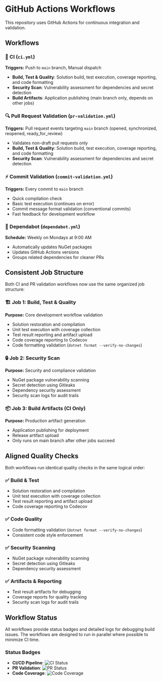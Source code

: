 # GitHub Actions Workflows

This repository uses GitHub Actions for continuous integration and validation.

## Workflows

### 🔄 CI (`ci.yml`)
**Triggers:** Push to `main` branch, Manual dispatch
- **Build, Test & Quality**: Solution build, test execution, coverage reporting, and code formatting
- **Security Scan**: Vulnerability assessment for dependencies and secret detection
- **Build Artifacts**: Application publishing (main branch only, depends on other jobs)

### 🔍 Pull Request Validation (`pr-validation.yml`)
**Triggers:** Pull request events targeting `main` branch (opened, synchronized, reopened, ready_for_review)
- Validates non-draft pull requests only
- **Build, Test & Quality**: Solution build, test execution, coverage reporting, and code formatting
- **Security Scan**: Vulnerability assessment for dependencies and secret detection

### ⚡ Commit Validation (`commit-validation.yml`)
**Triggers:** Every commit to `main` branch
- Quick compilation check
- Basic test execution (continues on error)
- Commit message format validation (conventional commits)
- Fast feedback for development workflow

### 🤖 Dependabot (`dependabot.yml`)
**Schedule:** Weekly on Mondays at 9:00 AM
- Automatically updates NuGet packages
- Updates GitHub Actions versions
- Groups related dependencies for cleaner PRs

## Consistent Job Structure

Both CI and PR validation workflows now use the same organized job structure:

### 🏗️ Job 1: Build, Test & Quality
**Purpose:** Core development workflow validation
- Solution restoration and compilation
- Unit test execution with coverage collection
- Test result reporting and artifact upload
- Code coverage reporting to Codecov
- Code formatting validation (`dotnet format --verify-no-changes`)

### 🔒 Job 2: Security Scan
**Purpose:** Security and compliance validation
- NuGet package vulnerability scanning
- Secret detection using Gitleaks
- Dependency security assessment
- Security scan logs for audit trails

### 📦 Job 3: Build Artifacts (CI Only)
**Purpose:** Production artifact generation
- Application publishing for deployment
- Release artifact upload
- Only runs on main branch after other jobs succeed

## Aligned Quality Checks

Both workflows run identical quality checks in the same logical order:

### ✅ Build & Test
- Solution restoration and compilation
- Unit test execution with coverage collection
- Test result reporting and artifact upload
- Code coverage reporting to Codecov

### ✅ Code Quality
- Code formatting validation (`dotnet format --verify-no-changes`)
- Consistent code style enforcement

### ✅ Security Scanning
- NuGet package vulnerability scanning
- Secret detection using Gitleaks
- Dependency security assessment

### ✅ Artifacts & Reporting
- Test result artifacts for debugging
- Coverage reports for quality tracking
- Security scan logs for audit trails

## Workflow Status

All workflows provide status badges and detailed logs for debugging build issues. The workflows are designed to run in parallel where possible to minimize CI time.

### Status Badges
- **CI/CD Pipeline**: ![CI Status](https://github.com/johnyvmware/TPL-v2/actions/workflows/ci.yml/badge.svg)
- **PR Validation**: ![PR Status](https://github.com/johnyvmware/TPL-v2/actions/workflows/pr-validation.yml/badge.svg)
- **Code Coverage**: ![Code Coverage](https://codecov.io/gh/johnyvmware/TPL-v2/branch/main/graph/badge.svg)